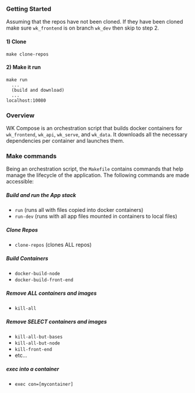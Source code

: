 ### Getting Started
Assuming that the repos have not been cloned.
If they have been cloned make sure `wk_frontend` is on branch `wk_dev` then skip to step 2.

#### 1) Clone
    make clone-repos

#### 2) Make it run
    make run
      ...
      (build and download)
      ...
    localhost:10080


### Overview

WK Compose is an orchestration script that builds docker containers for `wk_frontend`, `wk_api`,
`wk_serve`, and `wk_data`. It downloads all the necessary dependencies per container and launches them.

### Make commands

Being an orchestration script, the `Makefile` contains commands that help manage the lifecycle of
the application. The following commands are made accessible:

##### Build and run the App stack
  * `run` (runs all with files copied into docker containers)
  * `run-dev` (runs with all app files mounted in containers to local files)

##### Clone Repos
  * `clone-repos` (clones ALL repos)

##### Build Containers
* `docker-build-node`
* `docker-build-front-end`

##### Remove ALL containers and images
  * `kill-all`

##### Remove SELECT containers and images
  * `kill-all-but-bases`
  * `kill-all-but-node`
  * `kill-front-end`
  * etc...

##### exec into a container
  * `exec con=[mycontainer]`
